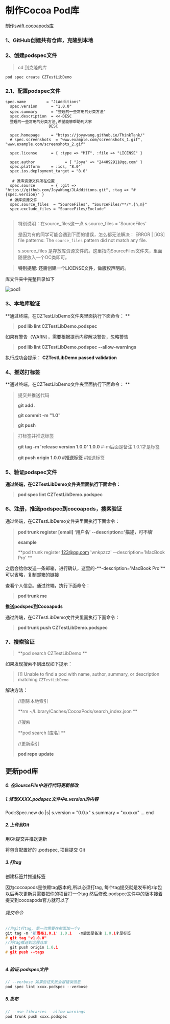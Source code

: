 # 制作Cocoa Pod库

[制作swift cocoapods库](https://www.jianshu.com/p/94f8bb561cd0)



### 1、GitHub创建共有仓库，克隆到本地

### 2、创建podspec文件

> cd 到克隆的库

```
pod spec create CZTestLibDemo
```

### 2.1、配置podspec文件

```
spec.name         = "JLAdditions"
  spec.version      = "1.0.0"
  spec.summary      = "整理的一些常用的分类方法"
  spec.description  = <<-DESC
  整理的一些常用的分类方法,希望能够帮助到大家
                   DESC

  spec.homepage     = "https://joyawang.github.io/ThinkTank/"
  # spec.screenshots  = "www.example.com/screenshots_1.gif", "www.example.com/screenshots_2.gif"

  spec.license      = { :type => "MIT", :file => "LICENSE" }

  spec.author             = { "Joya" => "244092911@qq.com" }
  spec.platform     = :ios, "8.0"
  spec.ios.deployment_target = "8.0"

   # 源库资源文件所在位置
  spec.source       = { :git => "https://github.com/JoyaWang/JLAdditions.git", :tag => "#{spec.version}" }
  # 源库资源文件
  spec.source_files  = "SourceFiles", "SourceFiles/**/*.{h,m}"
  spec.exclude_files = "SourceFiles/Exclude"
  
```

> 特别说明：在source_files这一点 s.source_files = 'SourceFiles'
>
> 是因为有的同学可能会遇到下面的错误，怎么都无法解决： ERROR | [iOS] file patterns: The `source_files` pattern did not match any file. 
>
> s.source_files 是存放库资源文件的。这里指向SourceFiles文件夹，里面随便放入一个OC类即可。

> **特别提醒: 还需创建一个LICENSE文件，做版权声明的。**

库文件夹中完整目录如下

![pod1](./iOS库.ftd/pod1.png)

### 3、本地库验证

**通过终端，在CZTestLibDemo文件夹里面执行下面命令：
**

> **pod lib lint CZTestLibDemo.podspec**

如果有警告（WARN），需要根据提示内容解决警告，忽略警告 

> **pod lib lint CZTestLibDemo.podspec --allow-warnings**

执行成功会提示： **CZTestLibDemo passed validation** 

### 4、推送打标签

**通过终端，在CZTestLibDemo文件夹里面执行下面命令：
**

> 提交并推送代码
>
> **git add .**
>
> **git commit -m "1.0"**
>
> **git push**

> 打标签并推送标签
>
> **git tag -m 'release version 1.0.0' 1.0.0** #-m后面是备注 1.0.1才是标签
>
> **git push origin 1.0.0 #推送标签** #推送标签

### 5、验证podspec文件

**通过终端，在CZTestLibDemo文件夹里面执行下面命令：**

> **pod spec lint CZTestLibDemo.podspec**

### 6、注册，推送podspec到cocoapods，搜索验证

通过终端，在CZTestLibDemo文件夹里面执行下面命令：

> **pod trunk register [email] ‘用户名’ --description='描述，可不填'**
>
> **example**
>
> **pod trunk register 123@qq.com 'wnkpzzz' --description='MacBook Pro'
> **

之后会给你发送一条邮箱，进行确认，这里的-**-description='MacBook Pro'**可以省略，复制邮箱的链接

查看个人信息。通过终端，执行下面命令：

> **pod trunk me**

**推送podspec到Cocoapods** 

通过终端，在CZTestLibDemo文件夹里面执行下面命令：

> **pod trunk push CZTestLibDemo.podspec**

### 7、搜索验证

> **pod search CZTestLibDemo
> **

如果发现搜索不到出现如下提示：

> [!] Unable to find a pod with name, author, summary, or description matching `CZTestLibDemo`

解决方法：

> //删除本地索引
>
> **rm ~/Library/Caches/CocoaPods/search_index.json
> **
>
>   //搜索
>
>  **pod search [库名]
> **
>
>   //更新索引
>
>   **pod repo update** 



## 更新pod库

##### 0. 在SourceFile中进行代码更新修改

##### 1.修改XXXX.podspec文件中s.version的内容

Pod::Spec.new do |s|
 s.version      = "0.0.x"
 s.summary      = "xxxxxx"
 ...
 end

##### 2.上传到Git

用Git提交并推送更新

将包含配置好的 .podspec, 项目提交 Git

##### 3.打tag

创建标签并推送标签

因为cocoapods是依赖tag版本的,所以必须打tag, 每个tag提交就是发布的zip包
 以后再次更新只需要把你的项目打一个tag
 然后修改.podspec文件中的版本接着提交到cocoapods官方就可以了

###### 提交命令

```cpp
//为git打tag, 第一次需要在前面加一个v
git tag -m '新发布1.0.1' 1.0.1   -m后面是备注 1.0.1才是标签
# git tag "v1.0.0" 
//将tag推送到远程仓库
  git push origin 1.0.1
# git push --tags
  
```

##### 4.验证.podspec文件

```cpp
// --verbose 如果验证失败会报错误信息
pod spec lint xxxx.podspec --verbose
```

##### 5.发布

```cpp
// --use-libraries --allow-warnings
pod trunk push xxxx.podspec 
```

